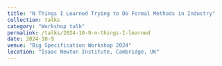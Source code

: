 ```yaml
---
title: "N Things I Learned Trying to Do Formal Methods in Industry"
collection: talks
category: "Workshop talk"
permalink: /talks/2024-10-9-n-things-I-learned
date: 2024-10-9
venue: "Big Specification Workshop 2024"
location: "Isaac Newton Institute, Cambridge, UK" 
---
```

